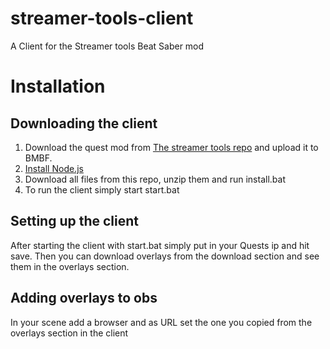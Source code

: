# streamer-tools-client
A Client for the Streamer tools Beat Saber mod

# Installation
## Downloading the client
1. Download the quest mod from [The streamer tools repo](https://github.com/EnderdracheLP/streamer-tools/releases/latest) and upload it to BMBF.
2. [Install Node.js](https://nodejs.org/en/download/)
3. Download all files from this repo, unzip them and run install.bat
4. To run the client simply start start.bat

## Setting up the client
After starting the client with start.bat simply put in your Quests ip and hit save.
Then you can download overlays from the download section and see them in the overlays section.

## Adding overlays to obs
In your scene add a browser and as URL set the one you copied from the overlays section in the client
